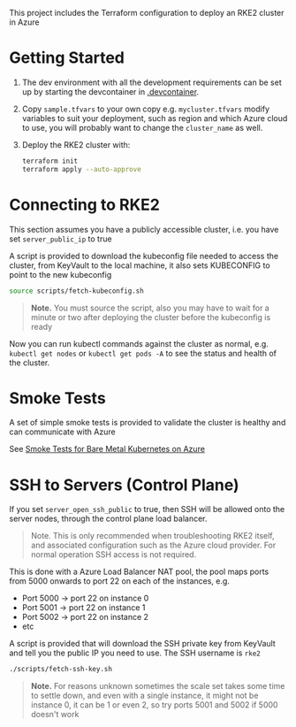 This project includes the Terraform configuration to deploy an RKE2 cluster in Azure

# Getting Started

1. The dev environment with all the development requirements can be set up by starting the devcontainer in [.devcontainer](.devcontainer).

2. Copy `sample.tfvars` to your own copy e.g. `mycluster.tfvars` modify variables to suit your deployment, such as region and which Azure cloud to use, you will probably want to change the `cluster_name` as well.

3. Deploy the RKE2 cluster with:

    ```bash
    terraform init
    terraform apply --auto-approve
    ```

# Connecting to RKE2

This section assumes you have a publicly accessible cluster, i.e. you have set `server_public_ip` to true

A script is provided to download the kubeconfig file needed to access the cluster, from KeyVault to the local machine, it also sets KUBECONFIG to point to the new kubeconfig

```bash
source scripts/fetch-kubeconfig.sh
```

> **Note.** You must source the script, also you may have to wait for a minute or two after deploying the cluster before the kubeconfig is ready

Now you can run kubectl commands against the cluster as normal, e.g. `kubectl get nodes` or `kubectl get pods -A` to see the status and health of the cluster.

# Smoke Tests

A set of simple smoke tests is provided to validate the cluster is healthy and can communicate with Azure

See [Smoke Tests for Bare Metal Kubernetes on Azure](./tests/readme.md)

# SSH to Servers (Control Plane)

If you set `server_open_ssh_public` to true, then SSH will be allowed onto the server nodes, through the control plane load balancer. 

> Note. This is only recommended when troubleshooting RKE2 itself, and associated configuration such as the Azure cloud provider. For normal operation SSH access is not required.

This is done with a Azure Load Balancer NAT pool, the pool maps ports from 5000 onwards to port 22 on each of the instances, e.g.

- Port 5000 -> port 22 on instance 0
- Port 5001 -> port 22 on instance 1
- Port 5002 -> port 22 on instance 2
- etc

A script is provided that will download the SSH private key from KeyVault and tell you the public IP you need to use. The SSH username is `rke2`

```bash
./scripts/fetch-ssh-key.sh
```

> **Note.** For reasons unknown sometimes the scale set takes some time to settle down, and even with a single instance, it might not be instance 0, it can be 1 or even 2, so try ports 5001 and 5002 if 5000 doesn't work